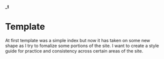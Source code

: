 **_t**

# Template

At first template was a simple index but now it has taken on some new shape as I try to fomalize some portions of the site. I want to create a style guide for practice and consistency across certain areas of the site. 
